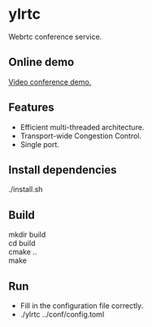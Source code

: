# ylrtc
Webrtc conference service.

## Online demo
[Video conference demo.](https://ffrtc.com)

## Features
+ Efficient multi-threaded architecture.
+ Transport-wide Congestion Control.
+ Single port.

## Install dependencies
./install.sh

## Build
mkdir build  
cd build  
cmake ..  
make

## Run
+ Fill in the configuration file correctly.
+ ./ylrtc ../conf/config.toml